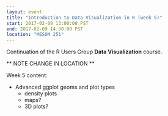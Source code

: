 ```yaml
---
layout: event
title: "Introduction to Data Visualization in R (week 5)"
start: 2017-02-09 13:00:00 PST
end: 2017-02-09 14:30:00 PST
location: "MESOM 251"
---
```


Continuation of the R Users Group **Data Visualization** course.

** NOTE CHANGE IN LOCATION **

Week 5 content:

* Advanced ggplot geoms and plot types
	* density plots
	* maps?
	* 3D plots?
